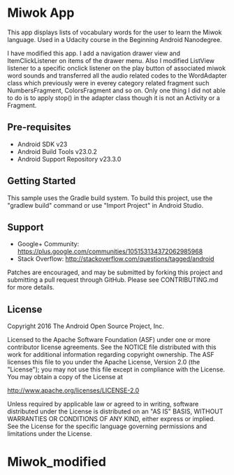 Miwok App
===================================

This app displays lists of vocabulary words for the user to learn the Miwok language.
Used in a Udacity course in the Beginning Android Nanodegree.

I have modified this app. I add a navigation drawer view and ItemClickListener on items of the drawer menu. Also I modified ListView listener to a specific onclick listener on the play button of associated miwok word sounds and transferred all the audio related codes to the WordAdapter class which previously were in everey category related fragment such NumbersFragment, ColorsFragment and so on. Only one thing I did not able to do is to apply stop() in the adapter class though it is not an Activity or a Fragment.

Pre-requisites
--------------

- Android SDK v23
- Android Build Tools v23.0.2
- Android Support Repository v23.3.0

Getting Started
---------------

This sample uses the Gradle build system. To build this project, use the
"gradlew build" command or use "Import Project" in Android Studio.

Support
-------

- Google+ Community: https://plus.google.com/communities/105153134372062985968
- Stack Overflow: http://stackoverflow.com/questions/tagged/android

Patches are encouraged, and may be submitted by forking this project and
submitting a pull request through GitHub. Please see CONTRIBUTING.md for more details.

License
-------

Copyright 2016 The Android Open Source Project, Inc.

Licensed to the Apache Software Foundation (ASF) under one or more contributor
license agreements.  See the NOTICE file distributed with this work for
additional information regarding copyright ownership.  The ASF licenses this
file to you under the Apache License, Version 2.0 (the "License"); you may not
use this file except in compliance with the License.  You may obtain a copy of
the License at

http://www.apache.org/licenses/LICENSE-2.0

Unless required by applicable law or agreed to in writing, software
distributed under the License is distributed on an "AS IS" BASIS, WITHOUT
WARRANTIES OR CONDITIONS OF ANY KIND, either express or implied.  See the
License for the specific language governing permissions and limitations under
the License.
# Miwok_modified

